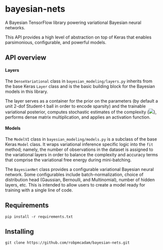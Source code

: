 # bayesian-nets
A Bayesian TensorFlow library powering variational Bayesian neural networks. 

This API provides a high level of abstraction on top of Keras that enables parsimonious, 
configurable, and powerful models.

## API overview

#### Layers
The `DenseVariational` class in `bayesian_modeling/layers.py` inherits from the base Keras `Layer`
 class and is the basic building block for the Bayesian models in this library.

The layer serves as a container for the prior on the parameters (by default a unit 2-dof Student-t
 ball
 in order to encode sparsity) and the trainable variational posterior, computes stochastic
  estimates of the complexity 
  (<img src="https://render.githubusercontent.com/render/math?math={\color{gray}D_{KL}[q(\theta) || p(\theta)]}">), 
  performs dense matrix multiplication, and applies an activation function.

#### Models

The `ModelVI` class in `bayesian_modeling/models.py` is a subclass of the base Keras `Model`
 class. It wraps variational inference specific logic into the `fit` method; namely, the number
 of observations in the dataset is assigned to the variational layers in order to balance the
  complexity and accuracy terms that comprise the variational free energy during mini-batching.
  

The `BayesianNet` class provides a configurable variational Bayesian neural network. Some
 configurables include batch-normalization, choice of distribution head (Gaussian, Bernoulli, and
  Multinomial), number of hidden layers, etc. This is intended to allow users to create a model
   ready for training with a single line of code.
   
## Requirements
```pip install -r requirements.txt```

## Installing
```git clone https://github.com/robpmcadam/bayesian-nets.git```
